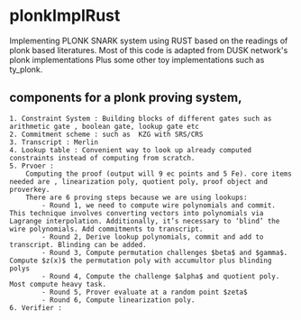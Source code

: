 # plonkImplRust

Implementing PLONK SNARK system using RUST based on the readings of plonk based literatures. Most of this code is adapted from DUSK network's plonk implementations Plus some other toy implementations such as ty_plonk. 


## components for a plonk proving system,

    1. Constraint System : Building blocks of different gates such as arithmetic gate , boolean gate, lookup gate etc 
    2. Commitment scheme : such as  KZG with SRS/CRS
    3. Transcript : Merlin
    4. Lookup table : Convenient way to look up already computed constraints instead of computing from scratch. 
    5. Prvoer : 
        Computing the proof (output will 9 ec points and 5 Fe). core items needed are , linearization poly, quotient poly, proof object and proverkey.
        There are 6 proving steps because we are using lookups:
            - Round 1, we need to compute wire polynomials and commit. This technique involves converting vectors into polynomials via Lagrange interpolation. Additionally, it’s necessary to ‘blind’ the wire polynomials. Add commitments to transcript.
            - Round 2, Derive lookup polynomials, commit and add to transcript. Blinding can be added. 
            - Round 3, Compute permutation challenges $beta$ and $gamma$. Compute $z(x)$ the permutation poly with accumultor plus blinding polys 
            - Round 4, Compute the challenge $alpha$ and quotient poly. Most compute heavy task. 
            - Round 5, Prover evaluate at a random point $zeta$
            - Round 6, Compute linearization poly. 
    6. Verifier :

